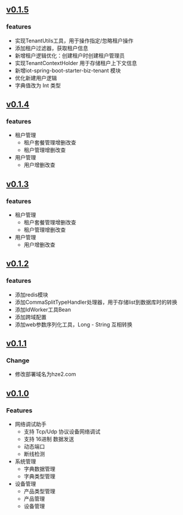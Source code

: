 ## [v0.1.5](https://github.com/linzili/iot-hzwl/compare/v0.1.4...v0.1.5)

### features

- 实现TenantUtils工具，用于操作指定/忽略租户操作
- 添加租户过滤器，获取租户信息
- 新增租户逻辑优化：创建租户时创建租户管理员
- 实现TenantContextHolder 用于存储租户上下文信息
- 新增iot-spring-boot-starter-biz-tenant 模块
- 优化新建用户逻辑
- 字典值改为 Int 类型

## [v0.1.4](https://github.com/linzili/iot-hzwl/compare/v0.1.3...v0.1.4)

### features

- 租户管理
  - 租户套餐管理增删改查
  - 租户管理增删改查
- 用户管理
  - 用户增删改查

## [v0.1.3](https://github.com/linzili/iot-hzwl/compare/v0.1.2...v0.1.3)

### features

- 租户管理
  - 租户套餐管理增删改查
  - 租户管理增删改查
- 用户管理
  - 用户增删改查

## [v0.1.2](https://github.com/linzili/iot-hzwl/compare/v0.1.1...v0.1.2)

### features

- 添加redis模块
- 添加CommaSplitTypeHandler处理器，用于存储list到数据库时的转换
- 添加IdWorker工具Bean
- 添加跨域配置
- 添加web参数序列化工具，Long - String 互相转换

## [v0.1.1](https://github.com/linzili/iot-hzwl/compare/v0.1.0...v0.1.1)

### Change
- 修改部署域名为hze2.com

## [v0.1.0](https://github.com/linzili/iot-hzwl/releases/tag/v0.1.0)

### Features

- 网络调试助手
  - 支持 Tcp/Udp 协议设备网络调试
  - 支持 16进制 数据发送
  - 动态端口
  - 断线检测
- 系统管理
  - 字典数据管理
  - 字典类型管理
- 设备管理
  - 产品类型管理
  - 产品管理
  - 设备管理

